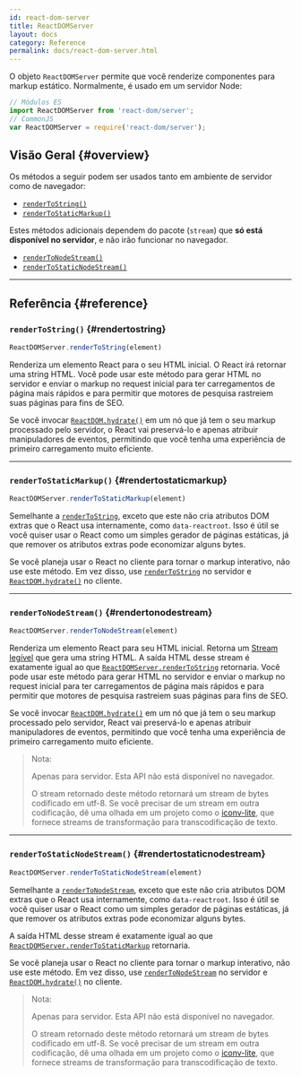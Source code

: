 ```yaml
---
id: react-dom-server
title: ReactDOMServer
layout: docs
category: Reference
permalink: docs/react-dom-server.html
---
```


O objeto `ReactDOMServer` permite que você renderize componentes para markup estático. Normalmente, é usado em um servidor Node:

```js
// Módulos ES
import ReactDOMServer from 'react-dom/server';
// CommonJS
var ReactDOMServer = require('react-dom/server');
```

## Visão Geral {#overview}

Os métodos a seguir podem ser usados tanto em ambiente de servidor como de navegador:

- [`renderToString()`](#rendertostring)
- [`renderToStaticMarkup()`](#rendertostaticmarkup)

Estes métodos adicionais dependem do pacote (`stream`) que **só está disponível no servidor**, e não irão funcionar no navegador.

- [`renderToNodeStream()`](#rendertonodestream)
- [`renderToStaticNodeStream()`](#rendertostaticnodestream)

* * *

## Referência {#reference}

### `renderToString()` {#rendertostring}

```javascript
ReactDOMServer.renderToString(element)
```

Renderiza um elemento React para o seu HTML inicial. O React irá retornar uma string HTML. Você pode usar este método para gerar HTML no servidor e enviar o markup no request inicial para ter carregamentos de página mais rápidos e para permitir que motores de pesquisa rastreiem suas páginas para fins de SEO.

Se você invocar [`ReactDOM.hydrate()`](/docs/react-dom.html#hydrate) em um nó que já tem o seu markup processado pelo servidor, o React vai preservá-lo e apenas atribuir manipuladores de eventos, permitindo que você tenha uma experiência de primeiro carregamento muito eficiente.

* * *

### `renderToStaticMarkup()` {#rendertostaticmarkup}

```javascript
ReactDOMServer.renderToStaticMarkup(element)
```

Semelhante a [`renderToString`](#rendertostring), exceto que este não cria atributos DOM extras que o React usa internamente, como `data-reactroot`. Isso é útil se você quiser usar o React como um simples gerador de páginas estáticas, já que remover os atributos extras pode economizar alguns bytes.

Se você planeja usar o React no cliente para tornar o markup interativo, não use este método. Em vez disso, use [`renderToString`](#rendertostring) no servidor e [`ReactDOM.hydrate()`](/docs/react-dom.html#hydrate) no cliente.

* * *

### `renderToNodeStream()` {#rendertonodestream}

```javascript
ReactDOMServer.renderToNodeStream(element)
```

Renderiza um elemento React para seu HTML inicial. Retorna um [Stream legível](https://nodejs.org/api/stream.html#stream_readable_streams) que gera uma string HTML. A saída HTML desse stream é exatamente igual ao que [`ReactDOMServer.renderToString`](#rendertostring) retornaria. Você pode usar este método para gerar HTML no servidor e enviar o markup no request inicial para ter carregamentos de página mais rápidos e para permitir que motores de pesquisa rastreiem suas páginas para fins de SEO.

Se você invocar [`ReactDOM.hydrate()`](/docs/react-dom.html#hydrate) em um nó que já tem o seu markup processado pelo servidor, React vai preservá-lo e apenas atribuir manipuladores de eventos, permitindo que você tenha uma experiência de primeiro carregamento muito eficiente.

> Nota:
>
> Apenas para servidor. Esta API não está disponível no navegador.
>
> O stream retornado deste método retornará um stream de bytes codificado em utf-8. Se você precisar de um stream em outra codificação, dê uma olhada em um projeto como o [iconv-lite](https://www.npmjs.com/package/iconv-lite), que fornece streams de transformação para transcodificação de texto.

* * *

### `renderToStaticNodeStream()` {#rendertostaticnodestream}

```javascript
ReactDOMServer.renderToStaticNodeStream(element)
```

Semelhante a [`renderToNodeStream`](#rendertonodestream), exceto que este não cria atributos DOM extras que o React usa internamente, como `data-reactroot`. Isso é útil se você quiser usar o React como um simples gerador de páginas estáticas, já que remover os atributos extras pode economizar alguns bytes.

A saída HTML desse stream é exatamente igual ao que [`ReactDOMServer.renderToStaticMarkup`](#rendertostaticmarkup) retornaria.

Se você planeja usar o React no cliente para tornar o markup interativo, não use este método. Em vez disso, use [`renderToNodeStream`](#rendertonodestream) no servidor e [`ReactDOM.hydrate()`](/docs/react-dom.html#hydrate) no cliente.

> Nota:
>
> Apenas para servidor. Esta API não está disponível no navegador.
>
> O stream retornado deste método retornará um stream de bytes codificado em utf-8. Se você precisar de um stream em outra codificação, dê uma olhada em um projeto como o [iconv-lite](https://www.npmjs.com/package/iconv-lite), que fornece streams de transformação para transcodificação de texto.
